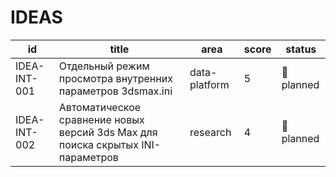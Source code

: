 # IDEAS

| id | title | area | score | status |
|----|-------|------|-------|--------|
| IDEA-INT-001 | Отдельный режим просмотра внутренних параметров 3dsmax.ini | data-platform | 5 | 📝 planned |
| IDEA-INT-002 | Автоматическое сравнение новых версий 3ds Max для поиска скрытых INI-параметров | research | 4 | 📝 planned |
